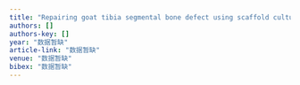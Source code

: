 ```yaml
---
title: "Repairing goat tibia segmental bone defect using scaffold cultured with mesenchymal stem cells"
authors: []
authors-key: []
year: "数据暂缺"
article-link: "数据暂缺"
venue: "数据暂缺"
bibex: "数据暂缺"
---
```


